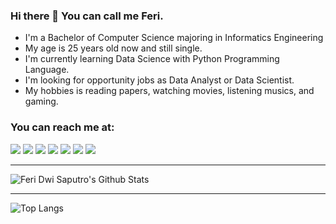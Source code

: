 ### Hi there 👋 You can call me Feri.

- I'm a Bachelor of Computer Science majoring in Informatics Engineering
- My age is 25 years old now and still single.
- I'm currently learning Data Science with Python Programming Language.
- I'm looking for opportunity jobs as Data Analyst or Data Scientist.
- My hobbies is reading papers, watching movies, listening musics, and gaming.

### You can reach me at:

[<img src="https://img.shields.io/badge/Medium-12100E?style=for-the-badge&logo=medium&logoColor=white" />][medium]
[<img src="https://img.shields.io/badge/Facebook-1877F2?style=for-the-badge&logo=facebook&logoColor=white" />][facebook]
[<img src="https://img.shields.io/badge/Instagram-E4405F?style=for-the-badge&logo=instagram&logoColor=white" />][instagram]
[<img src="https://img.shields.io/badge/LinkedIn-0077B5?style=for-the-badge&logo=linkedin&logoColor=white" />][linkedin]
[<img src="https://img.shields.io/badge/WhatsApp-25D366?style=for-the-badge&logo=whatsapp&logoColor=white" />][whatsapp]
[<img src="https://img.shields.io/badge/Telegram-2CA5E0?style=for-the-badge&logo=telegram&logoColor=white" />][telegram]
[<img src="https://img.shields.io/badge/Gmail-D14836?style=for-the-badge&logo=gmail&logoColor=white" />][gmail]

[gmail]: mailto:feridwisa95@gmail.com
[medium]: https://www.medium.com/@ferids55
[linkedin]: https://www.linkedin.com/in/ferids
[instagram]: https://www.instagram.com/zierferi
[facebook]: https://www.facebook.com/feridwisa
[whatsapp]: https://wa.me/6289694855581
[telegram]: https://www.t.me/ferids55

---
![Feri Dwi Saputro's Github Stats](https://github-readme-stats.vercel.app/api?username=ferids55&show_icons=true&theme=radical)

---
![Top Langs](https://github-readme-stats.vercel.app/api/top-langs/?username=ferids55&layout=compact&theme=radical)


